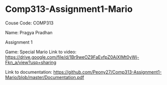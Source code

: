 # Comp313-Assignment1-Mario

Couse Code: COMP313

Name: Pragya Pradhan

Assignment 1

Game: Special Mario
Link to video: https://drive.google.com/file/d/1Br9weOZ9FaEvfpZ0AiXIMt0yWj-Fkn_a/view?usp=sharing

Link to documentation: https://github.com/Peony27/Comp313-Assignment1-Mario/blob/master/Documentation.pdf
